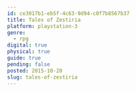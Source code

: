 ```yaml
---
id: ce3017b1-eb5f-4c63-9d94-c0f7b8567b37
title: Tales of Zestiria
platform: playstation-3
genre:
  - rpg
digital: true
physical: true
guide: true
pending: false
posted: 2015-10-20
slug: tales-of-zestiria
---
```

